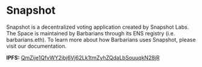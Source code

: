 # Snapshot 

Snapshot is a decentralized voting application created by Snapshot Labs. The Space is maintained by Barbarians through its ENS registry (i.e. barbarians.eth). To learn more about how Barbarians uses Snapshot, please visit our documentation.

**IPFS:** [QmZije1QfvWY2ibj6Vj62Lk1tmZyhZQdaLbSouuqkN28jR](https://snapshot.org/#/barbarians.eth)
